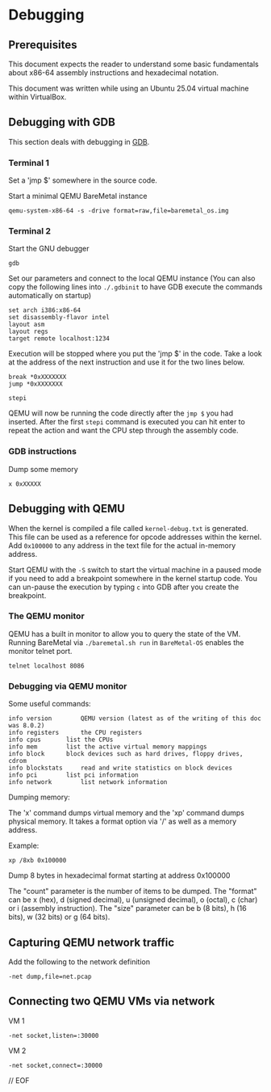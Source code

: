 # Debugging


## Prerequisites

This document expects the reader to understand some basic fundamentals about x86-64 assembly instructions and hexadecimal notation.

This document was written while using an Ubuntu 25.04 virtual machine within VirtualBox.


## Debugging with GDB

This section deals with debugging in [GDB](https://www.gnu.org/software/gdb/).


### Terminal 1

Set a 'jmp $' somewhere in the source code.

Start a minimal QEMU BareMetal instance

	qemu-system-x86-64 -s -drive format=raw,file=baremetal_os.img


### Terminal 2

Start the GNU debugger

	gdb

Set our parameters and connect to the local QEMU instance (You can also copy the following lines into `./.gdbinit` to have GDB execute the commands automatically on startup)

	set arch i386:x86-64
	set disassembly-flavor intel
	layout asm
	layout regs
	target remote localhost:1234

Execution will be stopped where you put the 'jmp $' in the code. Take a look at the address of the next instruction and use it for the two lines below.

	break *0xXXXXXXX
	jump *0xXXXXXXX

	stepi

QEMU will now be running the code directly after the `jmp $` you had inserted. After the first `stepi` command is executed you can hit enter to repeat the action and want the CPU step through the assembly code.


### GDB instructions

Dump some memory

	x 0xXXXXX


## Debugging with QEMU

When the kernel is compiled a file called `kernel-debug.txt` is generated. This file can be used as a reference for opcode addresses within the kernel. Add `0x100000` to any address in the text file for the actual in-memory address.

Start QEMU with the `-S` switch to start the virtual machine in a paused mode if you need to add a breakpoint somewhere in the kernel startup code. You can un-pause the execution by typing `c` into GDB after you create the breakpoint.


### The QEMU monitor

QEMU has a built in monitor to allow you to query the state of the VM. Running BareMetal via `./baremetal.sh run` in `BareMetal-OS` enables the monitor telnet port.

	telnet localhost 8086


### Debugging via QEMU monitor

Some useful commands:

	info version		QEMU version (latest as of the writing of this doc was 8.0.2)
	info registers		the CPU registers
	info cpus		list the CPUs
	info mem		list the active virtual memory mappings
	info block		block devices such as hard drives, floppy drives, cdrom
	info blockstats		read and write statistics on block devices
	info pci		list pci information
	info network		list network information

Dumping memory:

The 'x' command dumps virtual memory and the 'xp' command dumps physical memory. It takes a format option via '/' as well as a memory address.

Example:

	xp /8xb 0x100000

Dump 8 bytes in hexadecimal format starting at address 0x100000

The "count" parameter is the number of items to be dumped.
The "format" can be x (hex), d (signed decimal), u (unsigned decimal), o (octal), c (char) or i (assembly instruction).
The "size" parameter can be b (8 bits), h (16 bits), w (32 bits) or g (64 bits).


## Capturing QEMU network traffic

Add the following to the network definition

	-net dump,file=net.pcap


## Connecting two QEMU VMs via network

VM 1

	-net socket,listen=:30000

VM 2

	-net socket,connect=:30000


// EOF
